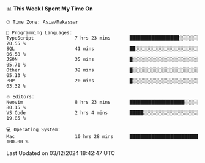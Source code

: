 <!--START_SECTION:waka-->
📊 **This Week I Spent My Time On** 

```text
🕑︎ Time Zone: Asia/Makassar

💬 Programming Languages: 
TypeScript               7 hrs 23 mins       ██████████████████░░░░░░░   70.55 % 
SQL                      41 mins             ██░░░░░░░░░░░░░░░░░░░░░░░   06.58 % 
JSON                     35 mins             █░░░░░░░░░░░░░░░░░░░░░░░░   05.71 % 
Other                    32 mins             █░░░░░░░░░░░░░░░░░░░░░░░░   05.13 % 
PHP                      20 mins             █░░░░░░░░░░░░░░░░░░░░░░░░   03.32 % 

🔥 Editors: 
Neovim                   8 hrs 23 mins       ████████████████████░░░░░   80.15 % 
VS Code                  2 hrs 4 mins        █████░░░░░░░░░░░░░░░░░░░░   19.85 % 

💻 Operating System: 
Mac                      10 hrs 28 mins      █████████████████████████   100.00 % 
```


 Last Updated on 03/12/2024 18:42:47 UTC
<!--END_SECTION:waka-->

